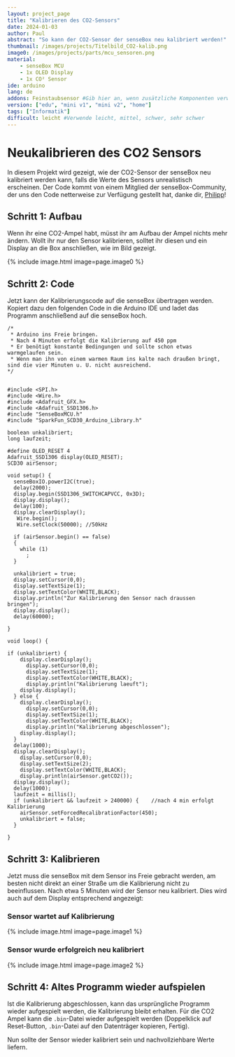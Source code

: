 ```yaml
---
layout: project_page
title: "Kalibrieren des CO2-Sensors"
date: 2024-01-03
author: Paul
abstract: "So kann der CO2-Sensor der senseBox neu kalibriert werden!"
thumbnail: /images/projects/Titelbild_CO2-kalib.png
image0: /images/projects/parts/mcu_sensoren.png
material:
    - senseBox MCU
    - 1x OLED Display
    - 1x CO² Sensor
ide: arduino    
lang: de
addons: Feinstaubsensor #Gib hier an, wenn zusätzliche Komponenten verwendet werden
version: ["edu", "mini v1", "mini v2", "home"]
tags: ["Informatik"]
difficult: leicht #Verwende leicht, mittel, schwer, sehr schwer
---
```

# Neukalibrieren des CO2 Sensors
In diesem Projekt wird gezeigt, wie der CO2-Sensor der senseBox neu kalibriert werden kann, falls die Werte des Sensors unrealistisch erscheinen.
Der Code kommt von einem Mitglied der senseBox-Community, der uns den Code netterweise zur Verfügung gestellt hat, danke dir, [Philipp](https://forum.sensebox.de/t/co2-ampel-kalibrieren/1108)!

## Schritt 1: Aufbau
Wenn ihr eine CO2-Ampel habt, müsst ihr am Aufbau der Ampel nichts mehr ändern.
Wollt ihr nur den Sensor kalibrieren, solltet ihr diesen und ein Display an die Box anschließen, wie im Bild gezeigt.

{% include image.html image=page.image0 %}

## Schritt 2: Code
Jetzt kann der Kalibrierungscode auf die senseBox übertragen werden. Kopiert dazu den folgenden Code in die Arduino IDE und ladet das Programm anschließend auf die senseBox hoch.
```
/*
 * Arduino ins Freie bringen.
 * Nach 4 Minuten erfolgt die Kalibrierung auf 450 ppm
 * Er benötigt konstante Bedingungen und sollte schon etwas warmgelaufen sein. 
 * Wenn man ihn von einem warmen Raum ins kalte nach draußen bringt, sind die vier Minuten u. U. nicht ausreichend.
*/


#include <SPI.h>
#include <Wire.h>
#include <Adafruit_GFX.h>
#include <Adafruit_SSD1306.h>
#include "SenseBoxMCU.h"
#include "SparkFun_SCD30_Arduino_Library.h"

boolean unkalibriert;
long laufzeit;

#define OLED_RESET 4
Adafruit_SSD1306 display(OLED_RESET);
SCD30 airSensor;

void setup() {
  senseBoxIO.powerI2C(true);
  delay(2000);
  display.begin(SSD1306_SWITCHCAPVCC, 0x3D);
  display.display();
  delay(100);
  display.clearDisplay();
   Wire.begin();
   Wire.setClock(50000); //50kHz

  if (airSensor.begin() == false)
  {
    while (1)
      ;
  }

  unkalibriert = true;
  display.setCursor(0,0);
  display.setTextSize(1);
  display.setTextColor(WHITE,BLACK);
  display.println("Zur Kalibrierung den Sensor nach draussen bringen");
  display.display();
  delay(60000);

}

void loop() {

if (unkalibriert) {
    display.clearDisplay();
      display.setCursor(0,0);
      display.setTextSize(1);
      display.setTextColor(WHITE,BLACK);
      display.println("Kalibrierung laeuft");
    display.display();
  } else {
    display.clearDisplay();
      display.setCursor(0,0);
      display.setTextSize(1);
      display.setTextColor(WHITE,BLACK);
      display.println("Kalibrierung abgeschlossen");
    display.display();
  }
  delay(1000);
  display.clearDisplay();
    display.setCursor(0,0);
    display.setTextSize(2);
    display.setTextColor(WHITE,BLACK);
    display.println(airSensor.getCO2());
  display.display();
  delay(1000);
  laufzeit = millis();
  if (unkalibriert && laufzeit > 240000) {    //nach 4 min erfolgt Kalibrierung
    airSensor.setForcedRecalibrationFactor(450);
    unkalibriert = false;
  }

}
```
## Schritt 3: Kalibrieren
Jetzt muss die senseBox mit dem Sensor ins Freie gebracht werden, am besten nicht direkt an einer Straße um die Kalibrierung nicht zu beeinflussen. Nach etwa 5 Minuten wird der Sensor neu kalibriert. Dies wird auch auf dem Display entsprechend angezeigt:

### Sensor wartet auf Kalibrierung
{% include image.html image=page.image1 %}

### Sensor wurde erfolgreich neu kalibriert
{% include image.html image=page.image2 %}

## Schritt 4: Altes Programm wieder aufspielen
Ist die Kalibrierung abgeschlossen, kann das ursprüngliche Programm wieder aufgespielt werden, die Kalibrierung bleibt erhalten. Für die CO2 Ampel kann die `.bin`-Datei wieder aufgespielt werden (Doppelklick auf Reset-Button, `.bin`-Datei auf den Datenträger kopieren, Fertig).

Nun sollte der Sensor wieder kalibriert sein und nachvollziehbare Werte liefern.